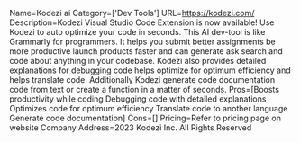 Name=Kodezi ai
Category=['Dev Tools']
URL=https://kodezi.com/
Description=Kodezi Visual Studio Code Extension is now available! Use Kodezi to auto optimize your code in seconds. This AI dev-tool is like Grammarly for programmers. It helps you submit better assignments be more productive launch products faster and can generate ask search and code about anything in your codebase. Kodezi also provides detailed explanations for debugging code helps optimize for optimum efficiency and helps translate code. Additionally Kodezi generate code documentation code from text or create a function in a matter of seconds.
Pros=[Boosts productivity while coding Debugging code with detailed explanations Optimizes code for optimum efficiency Translate code to another language Generate code documentation]
Cons=[]
Pricing=Refer to pricing page on website
Company Address=2023 Kodezi Inc. All Rights Reserved
